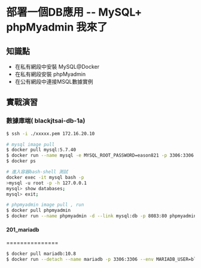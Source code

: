 部署一個DB應用 -- MySQL+ phpMyadmin 我來了
===========================

## 知識點

* 在私有網段中安裝 MySQL@Docker
* 在私有網段安裝 phpMyadmin
* 在公有網段中連接MSQL數據實例

## 實戰演習

### 數據庫端( blackjtsai-db-1a)



```bash
$ ssh -i ./xxxxx.pem 172.16.20.10

# mysql image pull
$ docker pull mysql:5.7.40
$ docker run --name mysql -e MYSQL_ROOT_PASSWORD=eason821 -p 3306:3306 --restart=always mysql
$ docker ps

# 進入容器bash-shell 測試
docker exec -it mysql bash -p
>mysql -u root -p -h 127.0.0.1
mysql> show databases;
mysql> exit;

# phpmyadmin image pull , run
$ docker pull phpmyadmin
$ docker run --name phpmyadmin -d --link mysql:db -p 8083:80 phpmyadmin

```


#### 201_mariadb
===============

```bash
$ docker pull mariadb:10.8
$ docker run --detach --name mariadb -p 3306:3306 --env MARIADB_USER=blackjtsai --env MARIADB_PASSWORD=eason821 --env MARIADB_ROOT_PASSWORD=eason821  mariadb:latest

```
